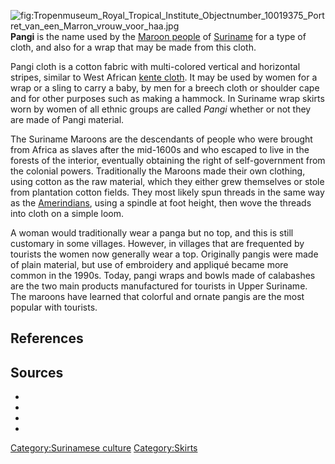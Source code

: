 ![](Tropenmuseum_Royal_Tropical_Institute_Objectnumber_10019375_Portret_van_een_Marron_vrouw_voor_haa.jpg "fig:Tropenmuseum_Royal_Tropical_Institute_Objectnumber_10019375_Portret_van_een_Marron_vrouw_voor_haa.jpg")
**Pangi** is the name used by the [Maroon
people](Maroon_people "wikilink") of [Suriname](Suriname "wikilink") for
a type of cloth, and also for a wrap that may be made from this cloth.

Pangi cloth is a cotton fabric with multi-colored vertical and
horizontal stripes, similar to West African [kente
cloth](kente_cloth "wikilink"). It may be used by women for a wrap or a
sling to carry a baby, by men for a breech cloth or shoulder cape and
for other purposes such as making a hammock. In Suriname wrap skirts
worn by women of all ethnic groups are called *Pangi* whether or not
they are made of Pangi material.

The Suriname Maroons are the descendants of people who were brought from
Africa as slaves after the mid-1600s and who escaped to live in the
forests of the interior, eventually obtaining the right of
self-government from the colonial powers. Traditionally the Maroons made
their own clothing, using cotton as the raw material, which they either
grew themselves or stole from plantation cotton fields. They most likely
spun threads in the same way as the
[Amerindians](Amerindians "wikilink"), using a spindle at foot height,
then wove the threads into cloth on a simple loom.

A woman would traditionally wear a panga but no top, and this is still
customary in some villages. However, in villages that are frequented by
tourists the women now generally wear a top. Originally pangis were made
of plain material, but use of embroidery and appliqué became more common
in the 1990s. Today, pangi wraps and bowls made of calabashes are the
two main products manufactured for tourists in Upper Suriname. The
maroons have learned that colorful and ornate pangis are the most
popular with tourists.

## References

## Sources

-

-

-

-

[Category:Surinamese culture](Category:Surinamese_culture "wikilink")
[Category:Skirts](Category:Skirts "wikilink")